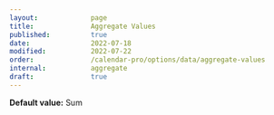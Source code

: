```yaml
---
layout:             page
title:              Aggregate Values
published:          true
date:               2022-07-18
modified:           2022-07-22
order:              /calendar-pro/options/data/aggregate-values
internal:           aggregate
draft:              true
---
```

**Default value:** Sum
